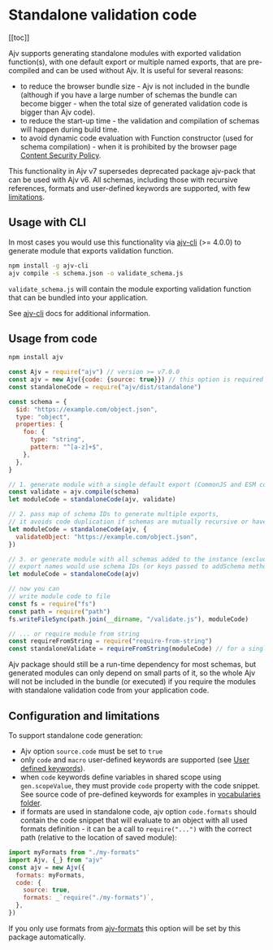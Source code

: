 # Standalone validation code

[[toc]]

Ajv supports generating standalone modules with exported validation function(s), with one default export or multiple named exports, that are pre-compiled and can be used without Ajv. It is useful for several reasons:

- to reduce the browser bundle size - Ajv is not included in the bundle (although if you have a large number of schemas the bundle can become bigger - when the total size of generated validation code is bigger than Ajv code).
- to reduce the start-up time - the validation and compilation of schemas will happen during build time.
- to avoid dynamic code evaluation with Function constructor (used for schema compilation) - when it is prohibited by the browser page [Content Security Policy](./security.md#content-security-policy).

This functionality in Ajv v7 supersedes deprecated package ajv-pack that can be used with Ajv v6. All schemas, including those with recursive references, formats and user-defined keywords are supported, with few [limitations](#configuration-and-limitations).

## Usage with CLI

In most cases you would use this functionality via [ajv-cli](https://github.com/jessedc/ajv-cli) (>= 4.0.0) to generate module that exports validation function.

```sh
npm install -g ajv-cli
ajv compile -s schema.json -o validate_schema.js
```

`validate_schema.js` will contain the module exporting validation function that can be bundled into your application.

See [ajv-cli](https://github.com/jessedc/ajv-cli) docs for additional information.

## Usage from code

```sh
npm install ajv
```

```javascript
const Ajv = require("ajv") // version >= v7.0.0
const ajv = new Ajv({code: {source: true}}) // this option is required to generate standalone code
const standaloneCode = require("ajv/dist/standalone")

const schema = {
  $id: "https://example.com/object.json",
  type: "object",
  properties: {
    foo: {
      type: "string",
      pattern: "^[a-z]+$",
    },
  },
}

// 1. generate module with a single default export (CommonJS and ESM compatible):
const validate = ajv.compile(schema)
let moduleCode = standaloneCode(ajv, validate)

// 2. pass map of schema IDs to generate multiple exports,
// it avoids code duplication if schemas are mutually recursive or have some share elements:
let moduleCode = standaloneCode(ajv, {
  validateObject: "https://example.com/object.json",
})

// 3. or generate module with all schemas added to the instance (excluding meta-schemas),
// export names would use schema IDs (or keys passed to addSchema method):
let moduleCode = standaloneCode(ajv)

// now you can
// write module code to file
const fs = require("fs")
const path = require("path")
fs.writeFileSync(path.join(__dirname, "/validate.js"), moduleCode)

// ... or require module from string
const requireFromString = require("require-from-string")
const standaloneValidate = requireFromString(moduleCode) // for a single default export
```

Ajv package should still be a run-time dependency for most schemas, but generated modules can only depend on small parts of it, so the whole Ajv will not be included in the bundle (or executed) if you require the modules with standalone validation code from your application code.

## Configuration and limitations

To support standalone code generation:

- Ajv option `source.code` must be set to `true`
- only `code` and `macro` user-defined keywords are supported (see [User defined keywords](./keywords.md)).
- when `code` keywords define variables in shared scope using `gen.scopeValue`, they must provide `code` property with the code snippet. See source code of pre-defined keywords for examples in [vocabularies folder](../lib/vocabularies).
- if formats are used in standalone code, ajv option `code.formats` should contain the code snippet that will evaluate to an object with all used formats definition - it can be a call to `require("...")` with the correct path (relative to the location of saved module):

```javascript
import myFormats from "./my-formats"
import Ajv, {_} from "ajv"
const ajv = new Ajv({
  formats: myFormats,
  code: {
    source: true,
    formats: _`require("./my-formats")`,
  },
})
```

If you only use formats from [ajv-formats](https://github.com/ajv-validator/ajv-formats) this option will be set by this package automatically.
